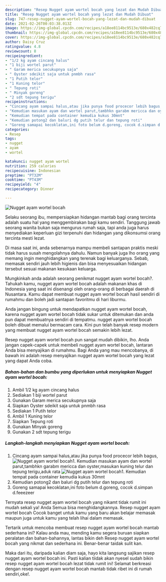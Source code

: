 ```yaml
---
description: "Resep Nugget ayam wortel bocah yang lezat dan Mudah Dibuat"
title: "Resep Nugget ayam wortel bocah yang lezat dan Mudah Dibuat"
slug: 747-resep-nugget-ayam-wortel-bocah-yang-lezat-dan-mudah-dibuat
date: 2021-02-26T00:03:38.013Z
image: https://img-global.cpcdn.com/recipes/a18ee8114bc9513e/680x482cq70/nugget-ayam-wortel-bocah-foto-resep-utama.jpg
thumbnail: https://img-global.cpcdn.com/recipes/a18ee8114bc9513e/680x482cq70/nugget-ayam-wortel-bocah-foto-resep-utama.jpg
cover: https://img-global.cpcdn.com/recipes/a18ee8114bc9513e/680x482cq70/nugget-ayam-wortel-bocah-foto-resep-utama.jpg
author: Daisy Cruz
ratingvalue: 4.8
reviewcount: 8
recipeingredient:
- "1/2 kg ayam cincang halus"
- "1 biji wortel parut"
- " Garam merica secukupnya saja"
- " Oyster sdeikit saja untuk pnmbh rasa"
- "1 Putih telor"
- "1 Kuning telor"
- " Tepung roti"
- " Minyak goreng"
- "2 sdt tepung terigu"
recipeinstructions:
- "Cincang ayam sampai halus,atau jika punya food procecor lebih bagus,"
- "Kemudian masukan ayam dan wortel parut,tambhkn garabm mericca dan oyster,masukan kuning telur dan tepung terigu,aduk rata"
- "Kemudian tempat pada container kemudia kukus 30mnt"
- "Kemudian potong2 dan baluri dg putih telur dan tepung roti"
- "Goreng samapai kecoklatan,ini foto belum d.goreng, cocok d.simpan d.feeezeer"
categories:
- Resep
tags:
- nugget
- ayam
- wortel

katakunci: nugget ayam wortel 
nutrition: 259 calories
recipecuisine: Indonesian
preptime: "PT32M"
cooktime: "PT43M"
recipeyield: "4"
recipecategory: Dinner

---
```



![Nugget ayam wortel bocah](https://img-global.cpcdn.com/recipes/a18ee8114bc9513e/680x482cq70/nugget-ayam-wortel-bocah-foto-resep-utama.jpg)

Selaku seorang ibu, mempersiapkan hidangan mantab bagi orang tercinta adalah suatu hal yang menggembirakan bagi kamu sendiri. Tanggung jawab seorang  wanita bukan saja mengurus rumah saja, tapi anda juga harus menyediakan keperluan gizi terpenuhi dan hidangan yang dikonsumsi orang tercinta mesti lezat.

Di masa  saat ini, anda sebenarnya mampu membeli santapan praktis meski tidak harus susah mengolahnya dahulu. Namun banyak juga lho orang yang memang ingin menghidangkan yang terenak bagi keluarganya. Sebab, memasak sendiri jauh lebih higienis dan bisa menyesuaikan hidangan tersebut sesuai makanan kesukaan keluarga. 



Mungkinkah anda adalah seorang penikmat nugget ayam wortel bocah?. Tahukah kamu, nugget ayam wortel bocah adalah makanan khas di Indonesia yang saat ini disenangi oleh orang-orang di berbagai daerah di Nusantara. Kamu dapat membuat nugget ayam wortel bocah hasil sendiri di rumahmu dan boleh jadi santapan favoritmu di hari liburmu.

Anda jangan bingung untuk mendapatkan nugget ayam wortel bocah, karena nugget ayam wortel bocah tidak sukar untuk ditemukan dan anda pun dapat membuatnya sendiri di tempatmu. nugget ayam wortel bocah boleh dibuat memalui bermacam cara. Kini pun telah banyak resep modern yang membuat nugget ayam wortel bocah semakin lebih lezat.

Resep nugget ayam wortel bocah pun sangat mudah dibikin, lho. Anda jangan capek-capek untuk membeli nugget ayam wortel bocah, lantaran Anda bisa menyajikan di rumahmu. Bagi Anda yang mau mencobanya, di bawah ini adalah resep menyajikan nugget ayam wortel bocah yang lezat yang dapat Anda coba.

<!--inarticleads1-->

##### Bahan-bahan dan bumbu yang diperlukan untuk menyiapkan Nugget ayam wortel bocah:

1. Ambil 1/2 kg ayam cincang halus
1. Sediakan 1 biji wortel parut
1. Gunakan  Garam merica secukupnya saja
1. Siapkan  Oyster sdeikit saja untuk pnmbh rasa
1. Sediakan 1 Putih telor
1. Ambil 1 Kuning telor
1. Siapkan  Tepung roti
1. Gunakan  Minyak goreng
1. Gunakan 2 sdt tepung terigu




<!--inarticleads2-->

##### Langkah-langkah menyiapkan Nugget ayam wortel bocah:

1. Cincang ayam sampai halus,atau jika punya food procecor lebih bagus,
<img src="https://img-global.cpcdn.com/steps/b14ce0e5045cd972/160x128cq70/nugget-ayam-wortel-bocah-langkah-memasak-1-foto.jpg" alt="Nugget ayam wortel bocah">1. Kemudian masukan ayam dan wortel parut,tambhkn garabm mericca dan oyster,masukan kuning telur dan tepung terigu,aduk rata
<img src="https://img-global.cpcdn.com/steps/9bde474dd3ac995f/160x128cq70/nugget-ayam-wortel-bocah-langkah-memasak-2-foto.jpg" alt="Nugget ayam wortel bocah">1. Kemudian tempat pada container kemudia kukus 30mnt
1. Kemudian potong2 dan baluri dg putih telur dan tepung roti
1. Goreng samapai kecoklatan,ini foto belum d.goreng, cocok d.simpan d.feeezeer




Ternyata resep nugget ayam wortel bocah yang nikamt tidak rumit ini mudah sekali ya! Anda Semua bisa menghidangkannya. Resep nugget ayam wortel bocah Cocok banget untuk kamu yang baru akan belajar memasak maupun juga untuk kamu yang telah lihai dalam memasak.

Tertarik untuk mencoba membuat resep nugget ayam wortel bocah mantab sederhana ini? Kalau anda mau, mending kamu segera buruan siapkan peralatan dan bahan-bahannya, lantas bikin deh Resep nugget ayam wortel bocah yang nikmat dan sederhana ini. Benar-benar taidak sulit kan. 

Maka dari itu, daripada kalian diam saja, hayo kita langsung sajikan resep nugget ayam wortel bocah ini. Pasti kalian tiidak akan nyesel sudah bikin resep nugget ayam wortel bocah lezat tidak rumit ini! Selamat berkreasi dengan resep nugget ayam wortel bocah mantab tidak ribet ini di rumah sendiri,oke!.

